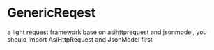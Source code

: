 # GenericReqest
a light request framework base on asihttprequest and jsonmodel,
you should import AsiHttpRequest and JsonModel first
